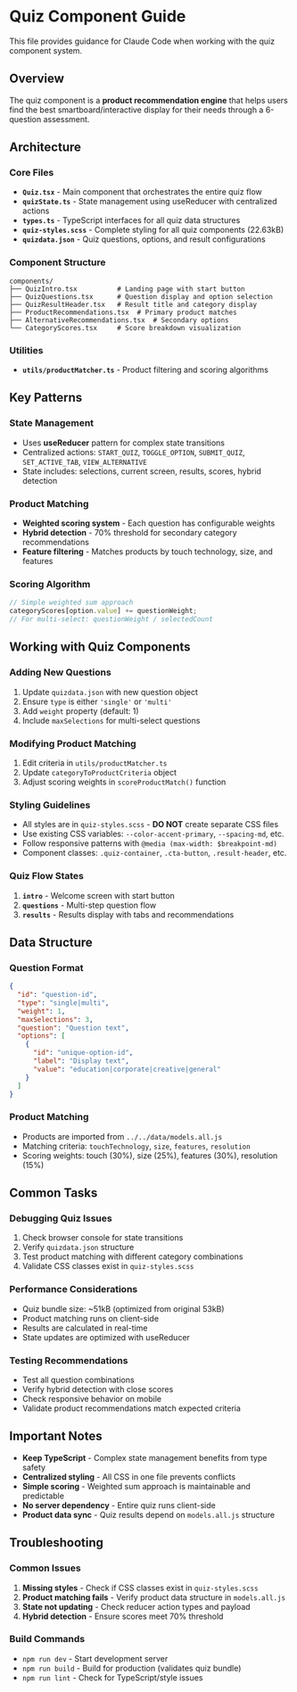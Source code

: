 # Quiz Component Guide

This file provides guidance for Claude Code when working with the quiz component system.

## Overview

The quiz component is a **product recommendation engine** that helps users find the best smartboard/interactive display for their needs through a 6-question assessment.

## Architecture

### Core Files
- **`Quiz.tsx`** - Main component that orchestrates the entire quiz flow
- **`quizState.ts`** - State management using useReducer with centralized actions
- **`types.ts`** - TypeScript interfaces for all quiz data structures
- **`quiz-styles.scss`** - Complete styling for all quiz components (22.63kB)
- **`quizdata.json`** - Quiz questions, options, and result configurations

### Component Structure
```
components/
├── QuizIntro.tsx          # Landing page with start button
├── QuizQuestions.tsx      # Question display and option selection
├── QuizResultHeader.tsx   # Result title and category display
├── ProductRecommendations.tsx  # Primary product matches
├── AlternativeRecommendations.tsx  # Secondary options
└── CategoryScores.tsx     # Score breakdown visualization
```

### Utilities
- **`utils/productMatcher.ts`** - Product filtering and scoring algorithms

## Key Patterns

### State Management
- Uses **useReducer** pattern for complex state transitions
- Centralized actions: `START_QUIZ`, `TOGGLE_OPTION`, `SUBMIT_QUIZ`, `SET_ACTIVE_TAB`, `VIEW_ALTERNATIVE`
- State includes: selections, current screen, results, scores, hybrid detection

### Product Matching
- **Weighted scoring system** - Each question has configurable weights
- **Hybrid detection** - 70% threshold for secondary category recommendations
- **Feature filtering** - Matches products by touch technology, size, and features

### Scoring Algorithm
```typescript
// Simple weighted sum approach
categoryScores[option.value] += questionWeight;
// For multi-select: questionWeight / selectedCount
```

## Working with Quiz Components

### Adding New Questions
1. Update `quizdata.json` with new question object
2. Ensure `type` is either `'single'` or `'multi'`
3. Add `weight` property (default: 1)
4. Include `maxSelections` for multi-select questions

### Modifying Product Matching
1. Edit criteria in `utils/productMatcher.ts`
2. Update `categoryToProductCriteria` object
3. Adjust scoring weights in `scoreProductMatch()` function

### Styling Guidelines
- All styles are in `quiz-styles.scss` - **DO NOT** create separate CSS files
- Use existing CSS variables: `--color-accent-primary`, `--spacing-md`, etc.
- Follow responsive patterns with `@media (max-width: $breakpoint-md)`
- Component classes: `.quiz-container`, `.cta-button`, `.result-header`, etc.

### Quiz Flow States
1. **`intro`** - Welcome screen with start button
2. **`questions`** - Multi-step question flow
3. **`results`** - Results display with tabs and recommendations

## Data Structure

### Question Format
```json
{
  "id": "question-id",
  "type": "single|multi",
  "weight": 1,
  "maxSelections": 3,
  "question": "Question text",
  "options": [
    {
      "id": "unique-option-id",
      "label": "Display text",
      "value": "education|corporate|creative|general"
    }
  ]
}
```

### Product Matching
- Products are imported from `../../data/models.all.js`
- Matching criteria: `touchTechnology`, `size`, `features`, `resolution`
- Scoring weights: touch (30%), size (25%), features (30%), resolution (15%)

## Common Tasks

### Debugging Quiz Issues
1. Check browser console for state transitions
2. Verify `quizdata.json` structure
3. Test product matching with different category combinations
4. Validate CSS classes exist in `quiz-styles.scss`

### Performance Considerations
- Quiz bundle size: ~51kB (optimized from original 53kB)
- Product matching runs on client-side
- Results are calculated in real-time
- State updates are optimized with useReducer

### Testing Recommendations
- Test all question combinations
- Verify hybrid detection with close scores
- Check responsive behavior on mobile
- Validate product recommendations match expected criteria

## Important Notes

- **Keep TypeScript** - Complex state management benefits from type safety
- **Centralized styling** - All CSS in one file prevents conflicts
- **Simple scoring** - Weighted sum approach is maintainable and predictable
- **No server dependency** - Entire quiz runs client-side
- **Product data sync** - Quiz results depend on `models.all.js` structure

## Troubleshooting

### Common Issues
1. **Missing styles** - Check if CSS classes exist in `quiz-styles.scss`
2. **Product matching fails** - Verify product data structure in `models.all.js`
3. **State not updating** - Check reducer action types and payload
4. **Hybrid detection** - Ensure scores meet 70% threshold

### Build Commands
- `npm run dev` - Start development server
- `npm run build` - Build for production (validates quiz bundle)
- `npm run lint` - Check for TypeScript/style issues